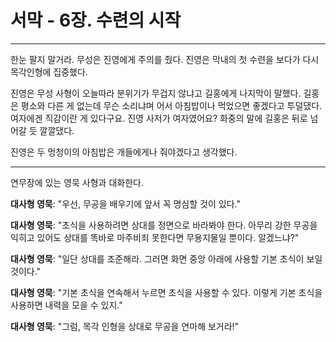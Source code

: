# 서막 - 6장. 수련의 시작

---

한눈 팔지 말거라. 무성은 진영에게 주의를 줬다. 진영은 막내의 첫 수련을 보다가 다시 목각인형에 집중했다.

진영은 무성 사형이 오늘따라 분위기가 무겁지 않냐고 길홍에게 나지막이 말했다. 길홍은 평소와 다른 게 없는데 무슨 소리냐며 어서 아침밥이나 먹었으면 좋겠다고 투덜댔다. 여자에겐 직감이란 게 있다구요. 진영 사저가 여자였어요? 화중의 말에 길홍은 뒤로 넘어갈 듯 깔깔댔다.

진영은 두 멍청이의 아침밥은 개들에게나 줘야겠다고 생각했다.

---

연무장에 있는 영묵 사형과 대화한다.

**대사형 영묵**: "우선, 무공을 배우기에 앞서 꼭 명심할 것이 있다."

**대사형 영묵**: "초식을 사용하려면 상대를 정면으로 바라봐야 한다. 아무리 강한 무공을 익히고 있어도 상대를 똑바로 마주비죄 못한다면 무용지물일 뿐이다. 알겠느냐?"

**대사형 영묵**: "일단 상대를 조준해라. 그러면 화면 중앙 아래에 사용할 기본 초식이 보일 것이다."

**대사형 영묵**: "기본 초식을 연속해서 누르면 초식을 사용할 수 있다. 이렇게 기본 초식을 사용하면 내력을 모을 수 있지."

**대사형 영묵**: "그럼, 목각 인형을 상대로 무공을 연마해 보거라!"
